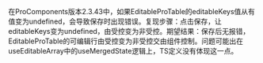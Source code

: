 在ProComponents版本2.3.43中，如果EditableProTable的editableKeys值从有值变为undefined，会导致保存时出现错误。复现步骤：点击保存，让editableKeys变为undefined，由受控变为非受控。期望结果：保存后无报错，EditableProTable的可编辑行由受控变为非受控交由组件控制。问题可能出在useEditableArray中的useMergedState逻辑上，TS定义没有体现这一点。
